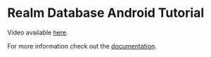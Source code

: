 # Realm Database Android Tutorial

Video available [here](https://www.youtube.com/watch?v=G4SRUiGGQOE).

For more information check out the [documentation](https://realm.io/docs).
